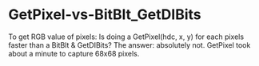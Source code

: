 # GetPixel-vs-BitBlt_GetDIBits
To get RGB value of pixels: Is doing a GetPixel(hdc, x, y) for each pixels faster than a BitBlt &amp; GetDIBits? The answer: absolutely not. GetPixel took about a minute to capture 68x68 pixels.
